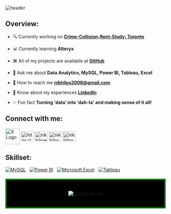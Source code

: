 ![header](https://github.com/user-attachments/assets/1fae40a1-84ef-482c-8bdd-de8dea8fb5f8)


<h2 align="left">Overview:</h2>

- 🔍 Currently working on **[Crime-Collision-Rent-Study: Toronto](https://github.com/nikhilps2008/Crime_Rental_Affordability_Motor_Vehicle_Collisions_Study_Toronto/tree/main)**

- 📊 Currently learning **Alteryx**

- 🛠️ All of my projects are available at **[GitHub](https://github.com/nikhilps2008)**

- 💬 Ask me about **Data Analytics, MySQL, Power BI, Tableau, Excel**

- 📧 How to reach me **nikhilps2008@gmail.com**

- 🔗 Know about my experiences **[LinkedIn](https://www.linkedin.com/in/nikhil-s-6426474a/)**

- ✨ Fun fact **Turning 'data' into 'dah-ta' and making sense of it all!**

<h2 align="left">Connect with me:</h2>
<p align="left">
  <a href="https://twitter.com/nikhilps143" target="_blank"><img align="center" src="https://cdn.prod.website-files.com/5d66bdc65e51a0d114d15891/64cebe06bc8437de66e41758_X-EverythingApp-Logo-Black-Twitter.jpg" alt="X Logo" height="50" width="45" /></a>
  <a href="https://www.linkedin.com/in/nikhil-s-6426474a/" target="blank"><img align="center" src="https://raw.githubusercontent.com/rahuldkjain/github-profile-readme-generator/master/src/images/icons/Social/linked-in-alt.svg" alt="https://www.linkedin.com/in/nikhil-s-6426474a/" height="30" width="40" /></a>
  <a href="https://kaggle.com/nikhilsreenivasan" target="blank"><img align="center" src="https://raw.githubusercontent.com/rahuldkjain/github-profile-readme-generator/master/src/images/icons/Social/kaggle.svg" alt="nikhilsreenivasan" height="30" width="40" /></a>
  <a href="https://www.leetcode.com/nikhilps2008" target="blank"><img align="center" src="https://raw.githubusercontent.com/rahuldkjain/github-profile-readme-generator/master/src/images/icons/Social/leet-code.svg" alt="nikhilps2008" height="30" width="40" /></a>
  <a href="https://www.hackerrank.com/nikhilps2008" target="blank"><img align="center" src="https://raw.githubusercontent.com/rahuldkjain/github-profile-readme-generator/master/src/images/icons/Social/hackerrank.svg" alt="nikhilps2008" height="30" width="40" /></a>
</p>

<h2 align="left">Skillset:</h2>

<p align="left">
  <a href="https://www.mysql.com/" target="_blank" rel="noreferrer"><img src="https://img.icons8.com/color/48/000000/mysql.png" alt="MySQL" title="MySQL"/></a>&nbsp;&nbsp;
  <a href="https://powerbi.microsoft.com/" target="_blank" rel="noreferrer"><img src="https://img.icons8.com/color/48/000000/power-bi.png" alt="Power BI" title="Power BI"/></a>&nbsp;&nbsp;
  <a href="https://www.microsoft.com/en-us/microsoft-365/excel" target="_blank" rel="noreferrer"><img src="https://img.icons8.com/color/48/000000/microsoft-excel-2019.png" alt="Microsoft Excel" title="Microsoft Excel"/></a>&nbsp;&nbsp;
  <a href="https://www.tableau.com/" target="_blank" rel="noreferrer"><img src="https://img.icons8.com/color/48/000000/tableau-software.png" alt="Tableau" title="Tableau"/></a>
</p>

<div align="center" style="border: 4px solid green; padding: 20px; margin: 20px 0; background-color: black;">
  <p align="center">
    <img src="https://github-readme-streak-stats.herokuapp.com/?user=nikhilps2008&theme=black-ice&hide_border=true&background=000000&stroke=00FF00&ring=00FF00&fire=00FF00&currStreakLabel=00FF00" alt="GitHub Streak" />
  </p>
</div>

<!---
nikhilps2008/nikhilps2008 is a ✨ special ✨ repository because its `README.md` (this file) appears on your GitHub profile.
You can click the Preview link to take a look at your changes.
--->
